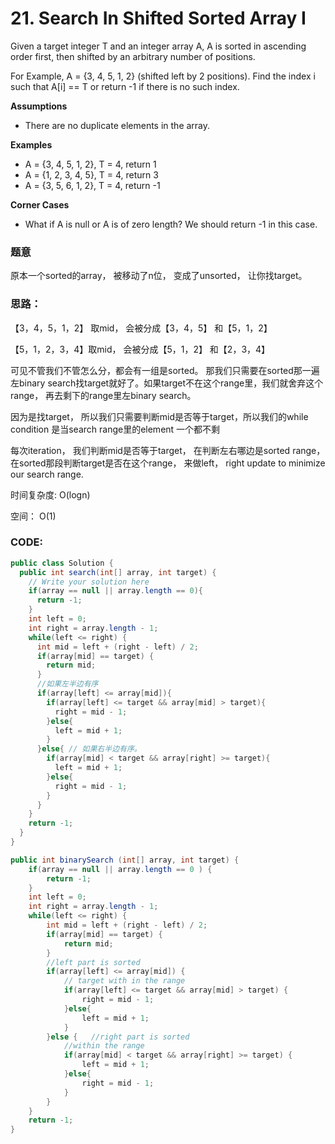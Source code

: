 # 21. Search In Shifted Sorted Array I



Given a target integer T and an integer array A, A is sorted in ascending order first, then shifted by an arbitrary number of positions.

For Example, A = {3, 4, 5, 1, 2} \(shifted left by 2 positions\). Find the index i such that A\[i\] == T or return -1 if there is no such index.

**Assumptions**

* There are no duplicate elements in the array.

**Examples**

* A = {3, 4, 5, 1, 2}, T = 4, return 1
* A = {1, 2, 3, 4, 5}, T = 4, return 3
* A = {3, 5, 6, 1, 2}, T = 4, return -1

**Corner Cases**

* What if A is null or A is of zero length? We should return -1 in this case.

### 题意

原本一个sorted的array， 被移动了n位， 变成了unsorted， 让你找target。

### 思路：

【3，4，5，1，2】 取mid， 会被分成【3，4，5】 和【5，1，2】

【5，1，2，3，4】取mid， 会被分成【5，1，2】 和【2，3，4】

可见不管我们不管怎么分，都会有一组是sorted。 那我们只需要在sorted那一遍左binary search找target就好了。如果target不在这个range里，我们就舍弃这个range， 再去剩下的range里左binary search。

因为是找target， 所以我们只需要判断mid是否等于target，所以我们的while condition 是当search range里的element 一个都不剩

每次iteration， 我们判断mid是否等于target， 在判断左右哪边是sorted range， 在sorted那段判断target是否在这个range， 来做left， right update to minimize our search range. 

时间复杂度: O\(logn\)

空间： O\(1\)

### CODE:

```java
public class Solution {
  public int search(int[] array, int target) {
    // Write your solution here
    if(array == null || array.length == 0){
      return -1;
    }
    int left = 0;
    int right = array.length - 1;
    while(left <= right) {
      int mid = left + (right - left) / 2;
      if(array[mid] == target) {
        return mid;
      }
      //如果左半边有序
      if(array[left] <= array[mid]){
        if(array[left] <= target && array[mid] > target){
          right = mid - 1;
        }else{
          left = mid + 1;
        }
      }else{ // 如果右半边有序。
        if(array[mid] < target && array[right] >= target){
          left = mid + 1;
        }else{
          right = mid - 1;
        }
      }
    }
    return -1;
  }
}
```





```java
public int binarySearch (int[] array, int target) {
    if(array == null || array.length == 0 ) {
        return -1;
    }
    int left = 0;
    int right = array.length - 1;
    while(left <= right) {
        int mid = left + (right - left) / 2;
        if(array[mid] == target) {
            return mid;
        }
        //left part is sorted
        if(array[left] <= array[mid]) {
            // target with in the range
            if(array[left] <= target && array[mid] > target) {
                right = mid - 1;
            }else{
                left = mid + 1;
            }
        }else {   //right part is sorted
            //within the range
            if(array[mid] < target && array[right] >= target) {
                left = mid + 1;
            }else{
                right = mid - 1;
            }
        }
    }
    return -1;
}
```

